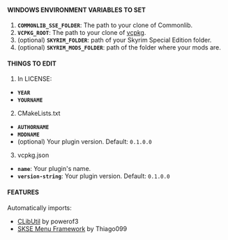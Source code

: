 #### WINDOWS ENVIRONMENT VARIABLES TO SET

1. **`COMMONLIB_SSE_FOLDER`**: The path to your clone of Commonlib.
2. **`VCPKG_ROOT`**: The path to your clone of [vcpkg](https://github.com/microsoft/vcpkg).
3. (optional) **`SKYRIM_FOLDER`**: path of your Skyrim Special Edition folder.
4. (optional) **`SKYRIM_MODS_FOLDER`**: path of the folder where your mods are.

#### THINGS TO EDIT

1. In LICENSE:
- **`YEAR`**
- **`YOURNAME`**
2. CMakeLists.txt
- **`AUTHORNAME`**
- **`MDDNAME`**
- (optional) Your plugin version. Default: `0.1.0.0`
3. vcpkg.json
- **`name`**: Your plugin's name.
- **`version-string`**: Your plugin version. Default: `0.1.0.0`

#### FEATURES
Automatically imports:
- [CLibUtil](https://github.com/powerof3/CLibUtil) by powerof3
- [SKSE Menu Framework](https://www.nexusmods.com/skyrimspecialedition/mods/120352) by Thiago099
